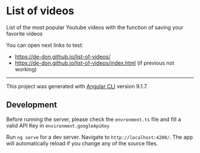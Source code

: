 # List of videos

List of the most popular Youtube videos with the function of saving your favorite videos

You can open next links to test:

* https://de-don.github.io/list-of-videos/
* https://de-don.github.io/list-of-videos/index.html (if previous not working)

---

This project was generated with [Angular CLI](https://github.com/angular/angular-cli) version 9.1.7.


## Development

Before running the server, please check the `envronment.ts` file and fill a valid API Key in `environment.googleApiKey`


Run `ng serve` for a dev server. Navigate to `http://localhost:4200/`. The app will automatically reload if you change any of the source files.

